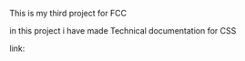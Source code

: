 This is my third project for FCC

in this project i have made Technical documentation for CSS

link: